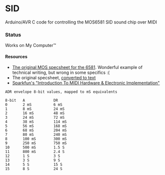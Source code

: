 # SID

Arduino/AVR C code for controlling the MOS6581 SID sound chip over MIDI

### Status

Works on My Computer™

#### Resources

- [The original MOS specsheet for the 6581](http://archive.6502.org/datasheets/mos_6581_sid.pdf). Wonderful example of technical writing, but wrong in some specifics :(
- The original specsheet, [converted to text](http://www.sidmusic.org/sid/sidtech2.html)
- [Sparkfun's "Introduction To MIDI Hardware & Electronic Implementation"](https://learn.sparkfun.com/tutorials/midi-tutorial/hardware--electronic-implementation)

```
ADR envelope 8-bit values, mapped to mS equivalents

8-bit   A             DR
0       2 mS          6 mS
1       8 mS          24 mS
2       16 mS         48 mS
3       24 mS         72 mS
4       38 mS         114 mS
5       56 mS         168 mS
6       68 mS         204 mS
7       80 mS         240 mS
8       100 mS        300 mS
9       250 mS        750 mS
10      500 mS        1.5 S
11      800 mS        2.4 S
12      1 S           3 S
13      3 S           9 S
14      5 S           15 S
15      8 S           24 S
```
